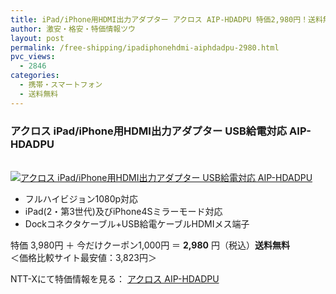 ```yaml
---
title: iPad/iPhone用HDMI出力アダプター アクロス AIP-HDADPU 特価2,980円！送料無料！
author: 激安・格安・特価情報ツウ
layout: post
permalink: /free-shipping/ipadiphonehdmi-aiphdadpu-2980.html
pvc_views:
  - 2846
categories:
  - 携帯・スマートフォン
  - 送料無料
---
```

### アクロス iPad/iPhone用HDMI出力アダプター USB給電対応 AIP-HDADPU

<div class="img-bg2 img_L">
  <a href="http://px.a8.net/svt/ejp?a8mat=ZYP6S+8IMA3E+S1Q+BWGDT&#038;a8ejpredirect=http://nttxstore.jp/_II_RO13971939" target="_blank" title="アクロス iPad/iPhone用HDMI出力アダプター USB給電対応 AIP-HDADPU" ><br /> <img border="0" alt="アクロス iPad/iPhone用HDMI出力アダプター USB給電対応 AIP-HDADPU" src="http://i1.wp.com/image.nttxstore.jp/l2_images/R/RO/RO13971939.jpg?w=120" data-recalc-dims="1" /></a>
</div>

<!--more-->

  * フルハイビジョン1080p対応
  * iPad(2・第3世代)及びiPhone4Sミラーモード対応
  * Dockコネクタケーブル+USB給電ケーブルHDMIメス端子

特価 3,980円 ＋ 今だけクーポン1,000円 ＝ <span class="tokka-price"><strong>2,980</strong></span> 円（税込）**送料無料**  
＜価格比較サイト最安値：3,823円＞

NTT-Xにて特価情報を見る： <span class="fs150p"><a href="http://px.a8.net/svt/ejp?a8mat=ZYP6S+8IMA3E+S1Q+BWGDT&#038;a8ejpredirect=http://nttxstore.jp/_II_RO13971939" target="_blank">アクロス AIP-HDADPU</a></span>